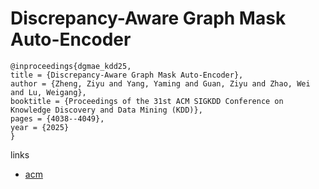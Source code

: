 # Discrepancy-Aware Graph Mask Auto-Encoder

```
@inproceedings{dgmae_kdd25,
title = {Discrepancy-Aware Graph Mask Auto-Encoder},
author = {Zheng, Ziyu and Yang, Yaming and Guan, Ziyu and Zhao, Wei and Lu, Weigang},
booktitle = {Proceedings of the 31st ACM SIGKDD Conference on Knowledge Discovery and Data Mining (KDD)},
pages = {4038--4049},
year = {2025}
}
```

links
- [acm](https://dl.acm.org/doi/10.1145/3711896.3736912)
